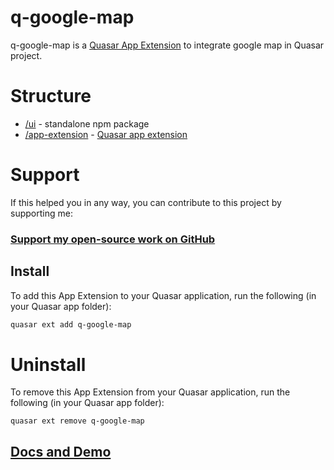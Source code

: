 # q-google-map

q-google-map is a [Quasar App Extension](https://quasar.dev/app-extensions/introduction) to integrate google map in Quasar project.

# Structure
* [/ui](ui) - standalone npm package
* [/app-extension](app-extension) - [Quasar app extension](https://www.npmjs.com/package/quasar-app-extension-q-google-map)

# Support

If this helped you in any way, you can contribute to this project by supporting me:

### [ Support my open-source work on GitHub](https://github.com/sponsors/mayur091193)

## Install

To add this App Extension to your Quasar application, run the following (in your Quasar app folder):

```bash
quasar ext add q-google-map
```

# Uninstall
To remove this App Extension from your Quasar application, run the following (in your Quasar app folder):

```
quasar ext remove q-google-map
```

## [Docs and Demo](https://q-google-map.netlify.app)
